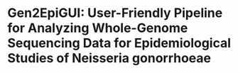 # Gen2EpiGUI: User-Friendly Pipeline for Analyzing Whole-Genome Sequencing Data for Epidemiological Studies of Neisseria gonorrhoeae
